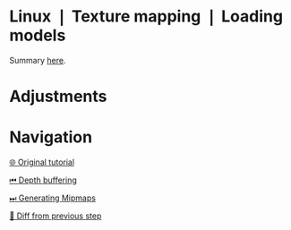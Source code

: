 # Linux ❘ Texture mapping ❘ Loading models

Summary [here](https://github.com/Pacheco95/khronos-vulkan-tutorial-cpp/tree/linux-summary).

# Adjustments

# Navigation

[🌐 Original tutorial](
https://docs.vulkan.org/tutorial/latest/08_Loading_models.html)

[⏮ Depth buffering](
https://github.com/Pacheco95/khronos-vulkan-tutorial-cpp/tree/linux/06-depth-buffering)

[⏭ Generating Mipmaps](
https://github.com/Pacheco95/khronos-vulkan-tutorial-cpp/tree/linux/08-generating-mipmaps)

[🔄 Diff from previous step](
https://github.com/Pacheco95/khronos-vulkan-tutorial-cpp/compare/linux/06-depth-buffering...linux/07-loading-models)
